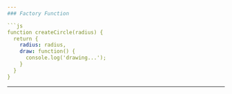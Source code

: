 ```yaml
---
### Factory Function  

```js 
function createCircle(radius) {
  return {
    radius: radius, 
    draw: function() {
      console.log('drawing...');
    }
  }
}
```

---
```

